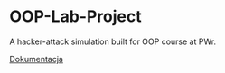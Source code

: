 # OOP-Lab-Project
A hacker-attack simulation built for OOP course at PWr.

[Dokumentacja](./docs/index.md)
